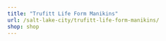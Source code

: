 ```yaml
---
title: "Trufitt Life Form Manikins"
url: /salt-lake-city/trufitt-life-form-manikins/
shop: shop
---
```

